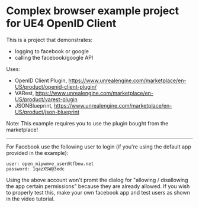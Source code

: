 # Complex browser example project for UE4 OpenID Client

This is a project that demonstrates:
- logging to facebook or google
- calling the facebook/google API

Uses:
- OpenID Client Plugin, https://www.unrealengine.com/marketplace/en-US/product/openid-client-plugin/
- VARest, https://www.unrealengine.com/marketplace/en-US/product/varest-plugin
- JSONBlueprint, https://www.unrealengine.com/marketplace/en-US/product/json-blueprint

Note: This example requires you to use the plugin bought from the marketplace!

---

For Facebook use the following user to login (if you're using the default app provided in the example):

    user: open_miywmve_user@tfbnw.net
    password: 1qazXSW@3edc
    
Using the above account won't promt the dialog for "allowing / disallowing the app certain permissions" because they are already allowed. If you wish to properly test this, make your own facebook app and test users as shown in the video tutorial.
